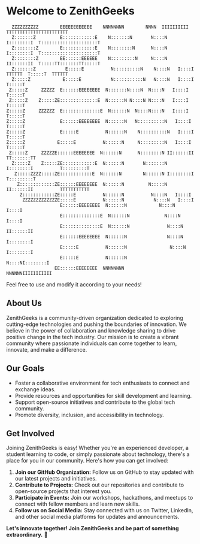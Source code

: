 # Welcome to ZenithGeeks
```
  ZZZZZZZZZZ        EEEEEEEEEEEE    NNNNNNNN        NNNN  IIIIIIIIII  TTTTTTTTTTTTTTTTTTTTTTT
  Z:::::::Z         E::::::::::::E    N:::::::N       N::::N I::::::::I  T:::::::::::::::::::::T
  Z::::::::Z        E::::::::::::E    N::::::::N      N::::N I::::::::I  T:::::::::::::::::::::T
  Z::::::::Z        EE::::::EEEEEE    N:::::::::N     N::::N II::::::II  T:::::TT:::::::TT:::::T
  Z:::::::Z           E:::::E          N::::::::::N    N::::N   I::::I    TTTTTT  T:::::T  TTTTTT
  Z:::::Z            E:::::E           N:::::::::::N   N::::N   I::::I            T:::::T        
 Z:::::Z     ZZZZZ  E::::::EEEEEEEE  N:::::::N::::N  N::::N   I::::I            T:::::T        
 Z:::::Z    Z:::::ZE::::::::::::::E  N::::::N N::::N N::::N   I::::I            T:::::T        
Z:::::Z     ZZZZZZ  E::::::::::::::E  N::::::N  N::::N::::N   I::::I            T:::::T        
Z:::::Z             E::::::EEEEEEEE  N::::::N   N::::::::::N   I::::I            T:::::T        
Z:::::Z             E:::::E          N::::::N    N::::::::::N   I::::I            T:::::T        
Z:::::Z            E:::::E          N::::::N     N:::::::::N   I::::I            T:::::T        
 Z:::::Z     ZZZZZE::::::EEEEEEEE  N::::::N      N::::::::N II::::::II          TT:::::::TT      
  Z:::::Z    Z:::::ZE::::::::::::E  N::::::N       N:::::::N I::::::::I          T:::::::::T      
   Z:::::ZZZZ:::::ZE::::::::::::E  N::::::N        N::::::N I::::::::I          T:::::::::T      
    Z:::::::::::::ZE::::::EEEEEEEE  N::::::N         N:::::N II::::::II          TTTTTTTTTTT      
     Z::::::::::::ZE:::::E          N::::::N          N::::N   I::::I                            
      ZZZZZZZZZZZZZE:::::E          N::::::N           N::::N   I::::I                            
                    E::::::EEEEEEEE  N::::::N            N::::N   I::::I                            
                    E::::::::::::::E  N::::::N             N::::N   I::::I                            
                    E::::::::::::::E  N::::::N              N::::N II::::::II                        
                    E::::::EEEEEEEE  N::::::N               N::::N I::::::::I                        
                    E:::::E          N::::::N                N::::N I::::::::I                        
                    E:::::E          N::::::N                 N::::NI::::::::I                        
                  EE::::::EEEEEEEE  NNNNNNNN                  NNNNNNIIIIIIIIIII   
``` 

Feel free to use and modify it according to your needs!

## About Us

ZenithGeeks is a community-driven organization dedicated to exploring cutting-edge technologies and pushing the boundaries of innovation. We believe in the power of collaboration and knowledge sharing to drive positive change in the tech industry. Our mission is to create a vibrant community where passionate individuals can come together to learn, innovate, and make a difference.

## Our Goals

- Foster a collaborative environment for tech enthusiasts to connect and exchange ideas.
- Provide resources and opportunities for skill development and learning.
- Support open-source initiatives and contribute to the global tech community.
- Promote diversity, inclusion, and accessibility in technology.

## Get Involved

Joining ZenithGeeks is easy! Whether you're an experienced developer, a student learning to code, or simply passionate about technology, there's a place for you in our community. Here's how you can get involved:

1. **Join our GitHub Organization:** Follow us on GitHub to stay updated with our latest projects and initiatives.
2. **Contribute to Projects:** Check out our repositories and contribute to open-source projects that interest you.
3. **Participate in Events:** Join our workshops, hackathons, and meetups to connect with fellow members and learn new skills.
4. **Follow us on Social Media:** Stay connected with us on Twitter, LinkedIn, and other social media platforms for updates and announcements.

**Let's innovate together! Join ZenithGeeks and be part of something extraordinary.** 🚀
